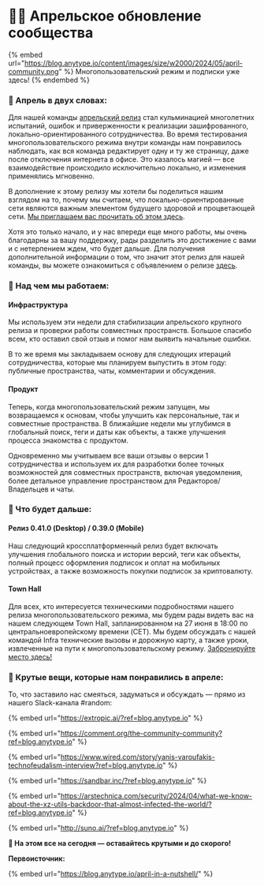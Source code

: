 # 👩‍🏫 Апрельское обновление сообщества

{% embed url="https://blog.anytype.io/content/images/size/w2000/2024/05/april-community.png" %}
Многопользовательский режим и подписки уже здесь!
{% endembed %}

### **🥜 Апрель в двух словах:**

Для нашей команды [апрельский релиз](https://community.anytype.io/tag/Release-Notes?ref=blog.anytype.io) стал кульминацией многолетних испытаний, ошибок и приверженности к реализации зашифрованного, локально-ориентированного сотрудничества. Во время тестирования многопользовательского режима внутри команды нам понравилось наблюдать, как вся команда редактирует одну и ту же страницу, даже после отключения интернета в офисе. Это казалось магией — все взаимодействие происходило исключительно локально, и изменения применялись мгновенно.

В дополнение к этому релизу мы хотели бы поделиться нашим взглядом на то, почему мы считаем, что локально-ориентированные сети являются важным элементом будущего здоровой и процветающей сети. [Мы приглашаем вас прочитать об этом здесь](https://blog.anytype.io/a-new-networked-era-for-anytype/).

Хотя это только начало, и у нас впереди еще много работы, мы очень благодарны за вашу поддержку, рады разделить это достижение с вами и с нетерпением ждем, что будет дальше. Для получения дополнительной информации о том, что значит этот релиз для нашей команды, вы можете ознакомиться с объявлением о релизе [здесь](https://blog.anytype.io/a-new-networked-era-for-anytype/).

### **🦫 Над чем мы работаем:**

#### **Инфраструктура**

Мы используем эти недели для стабилизации апрельского крупного релиза и проверки работы совместных пространств. Большое спасибо всем, кто оставил свой отзыв и помог нам выявить начальные ошибки.

В то же время мы закладываем основу для следующих итераций сотрудничества, которые мы планируем выпустить в этом году: публичные пространства, чаты, комментарии и обсуждения.

#### **Продукт**

Теперь, когда многопользовательский режим запущен, мы возвращаемся к основам, чтобы улучшить как персональные, так и совместные пространства. В ближайшие недели мы углубимся в глобальный поиск, теги и даты как объекты, а также улучшения процесса знакомства с продуктом.

Одновременно мы учитываем все ваши отзывы о версии 1 сотрудничества и используем их для разработки более точных возможностей для совместных пространств, включая уведомления, более детальное управление пространством для Редакторов/Владельцев и чаты.

### **🥁 Что будет дальше:**

#### **Релиз 0.41.0 (Desktop) / 0.39.0 (Mobile)**

Наш следующий кроссплатформенный релиз будет включать улучшения глобального поиска и истории версий, теги как объекты, полный процесс оформления подписок и оплат на мобильных устройствах, а также возможность покупки подписок за криптовалюту.

#### **Town Hall**

Для всех, кто интересуется техническими подробностями нашего релиза многопользовательского режима, мы будем рады видеть вас на нашем следующем Town Hall, запланированном на 27 июня в 18:00 по центральноевропейскому времени (CET). Мы будем обсуждать с нашей командой Infra технические вызовы и дорожную карту, а также уроки, извлеченные на пути к многопользовательскому режиму. [Забронируйте место здесь!](https://lu.ma/j0oeg7lv?ref=blog.anytype.io)

### **🍭 Крутые вещи, которые нам понравились в апреле:**

То, что заставило нас смеяться, задуматься и обсуждать — прямо из нашего Slack-канала #random:

{% embed url="https://extropic.ai/?ref=blog.anytype.io" %}

{% embed url="https://comment.org/the-community-community?ref=blog.anytype.io" %}

{% embed url="https://www.wired.com/story/yanis-varoufakis-technofeudalism-interview?ref=blog.anytype.io" %}

{% embed url="https://sandbar.inc/?ref=blog.anytype.io" %}

{% embed url="https://arstechnica.com/security/2024/04/what-we-know-about-the-xz-utils-backdoor-that-almost-infected-the-world/?ref=blog.anytype.io" %}

{% embed url="http://suno.ai/?ref=blog.anytype.io" %}

**🌊 На этом все на сегодня — оставайтесь крутыми и до скорого!**

**Первоисточник:**

{% embed url="https://blog.anytype.io/april-in-a-nutshell/" %}

